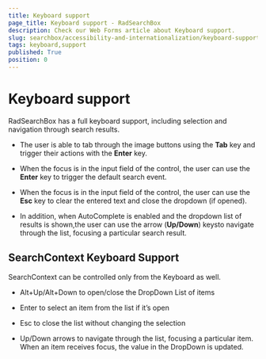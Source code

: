 ```yaml
---
title: Keyboard support
page_title: Keyboard support - RadSearchBox
description: Check our Web Forms article about Keyboard support.
slug: searchbox/accessibility-and-internationalization/keyboard-support
tags: keyboard,support
published: True
position: 0
---
```


# Keyboard support



RadSearchBox has a full keyboard support, including selection and navigation through search results.

* The user is able to tab through the image buttons using the **Tab** key and trigger their actions with the **Enter** key.

* When the focus is in the input field of the control, the user can use the **Enter** key to trigger the default search event.

* When the focus is in the input field of the control, the user can use the **Esc** key to clear the entered text and close the dropdown (if opened).

* In addition, when AutoComplete is enabled and the dropdown list of results is shown,the user can use the arrow (**Up/Down**) keysto navigate through the list, focusing a particular search result.

## SearchContext Keyboard Support

SearchContext can be controlled only from the Keyboard as well.

* Alt+Up/Alt+Down to open/close the DropDown List of items

* Enter to select an item from the list if it’s open

* Esc to close the list without changing the selection

* Up/Down arrows to navigate through the list, focusing a particular item. When an item receives focus, the value in the DropDown is updated.
